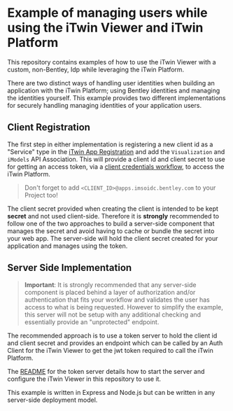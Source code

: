 # Example of managing users while using the iTwin Viewer and iTwin Platform

This repository contains examples of how to use the iTwin Viewer with a custom, non-Bentley, Idp while leveraging the iTwin Platform.

There are two distinct ways of handling user identities when building an application with the iTwin Platform; using Bentley identities and managing the identities yourself. This example provides two different implementations for securely handling managing identities of your application users.

## Client Registration

The first step in either implementation is registering a new client id as a "Service" type in the [iTwin App Registration](https://developer.bentley.com/my-apps/) and add the `Visualization` and `iModels` API Association. This will provide a client id and client secret to use for getting an access token, via a [client credentials workflow](https://developer.bentley.com/apis/overview/authorization/#clientcredentialflow), to access the iTwin Platform.

> Don't forget to add `<CLIENT_ID>@apps.imsoidc.bentley.com` to your Project too!

The client secret provided when creating the client is intended to be kept __secret__ and not used client-side. Therefore it is __strongly__ recommended to follow one of the two approaches to build a server-side component that manages the secret and avoid having to cache or bundle the secret into your web app. The server-side will hold the client secret created for your application and manages using the token.

## Server Side Implementation

> __Important__: It is strongly recommended that any server-side component is placed behind a layer of authorization and/or authentication that fits your workflow and validates the user has access to what is being requested. However to simplify the example, this server will not be setup with any additional checking and essentially provide an "unprotected" endpoint.


The recommended approach is to use a token server to hold the client id and client secret and provides an endpoint which can be called by an Auth Client for the iTwin Viewer to get the jwt token required to call the iTwin Platform.

The [README](./token-server/README.md) for the token server details how to start the server and configure the iTwin Viewer in this repository to use it.

This example is written in Express and Node.js but can be written in any server-side deployment model.
